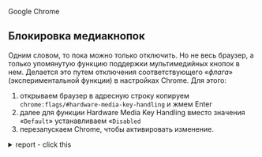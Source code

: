 Google Chrome

## Блокировка медиакнопок

Одним словом, то пока можно только отключить. Но не весь браузер, а только упомянутую функцию поддержки мультимедийных кнопок в нем. Делается это путем отключения соответствующего «*флага*» (экспериментальной функции) в настройках Chrome. Для этого:

1.  открываем браузер в адресную строку копируем `chrome:flags/#hardware-media-key-handling` и жмем Enter
2.  далее для функции Hardware Media Key Handling вместо значения «`Default`» устанавливаем «`Disabled`
3.  перезапускаем Chrome, чтобы активировать изменение.



<details><summary>report - click this</summary>
<code>
cpu_adam ............... [NO] ....... [OKAY]
cpu_adagrad ............ [NO] ....... [OKAY]
fused_adam ............. [NO] ....... [OKAY]
</code>
</details>